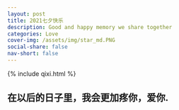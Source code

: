 ```yaml
---
layout: post
title: 2021七夕快乐
description: Good and happy memory we share together
categories: Love
cover-img: /assets/img/star_md.PNG
social-share: false
nav-short: false
---
```


{% include qixi.html %}

## 在以后的日子里，我会更加疼你，爱你.


